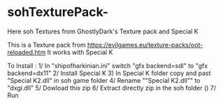 # sohTexturePack-
Here soh Textures from GhostlyDark's Texture pack and Special K

This is a Texture pack from https://evilgames.eu/texture-packs/oot-reloaded.htm
It works with Special K

To Install :
1/ In "shipofharkinian.ini" switch "gfx backend=sdl" to "gfx backend=dx11" 
2/ Install Special K
3)  In Special K folder copy and past "Special K2.dll" in soh game folder
4/ Rename ""Special K2.dll"" to "dxgi.dll"
5/ Dowload this zip
6/ Extract directly zip in the soh folder ()
7/ Run
